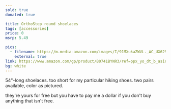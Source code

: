 ```yaml
---
sold: true
donated: true

title: OrthoStep round shoelaces
tags: [accessories]
price: 0
msrp: 5.49

pics:
  - filename: https://m.media-amazon.com/images/I/91MXukaZWVL._AC_UX625_.jpg
    external: true
link: https://www.amazon.com/gp/product/B0741BYNR3/ref=ppx_yo_dt_b_asin_title_o00_s00?ie=UTF8&psc=1
bg: white
---
```


54"-long shoelaces.  too short for my particular hiking shoes.  two pairs
available, color as pictured.

they're yours for free but you have to pay me a dollar if you don't buy
anything that isn't free.
